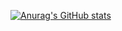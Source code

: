 [![Anurag's GitHub stats](https://github-readme-stats.vercel.app/api?username=Lemeszz&show_icons=true&theme=onedark)](https://github.com/anuraghazra/github-readme-stats)



